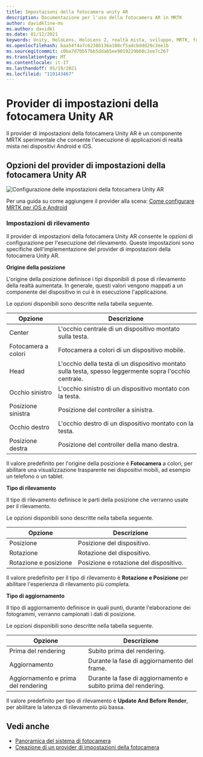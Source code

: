 ```yaml
---
title: Impostazioni della fotocamera unity AR
description: Documentazione per l'uso della fotocamera AR in MRTK
author: davidkline-ms
ms.author: davidkl
ms.date: 01/12/2021
keywords: Unity, HoloLens, HoloLens 2, realtà mista, sviluppo, MRTK, fotocamera AR,
ms.openlocfilehash: baa54f4a7c6238b136a108cf5adcbddd29c3ee1b
ms.sourcegitcommit: c0ba7d7bb57bb5dda65ee9019229b68c2ee7c267
ms.translationtype: MT
ms.contentlocale: it-IT
ms.lasthandoff: 05/19/2021
ms.locfileid: "110143467"
---
```

# <a name="unity-ar-camera-settings-provider"></a>Provider di impostazioni della fotocamera Unity AR

Il provider di impostazioni della fotocamera Unity AR è un componente MRTK sperimentale che consente l'esecuzione di applicazioni di realtà mista nei dispositivi Android e iOS.

## <a name="unity-ar-camera-settings-provider-options"></a>Opzioni del provider di impostazioni della fotocamera Unity AR

![Configurazione delle impostazioni della fotocamera Unity AR](../images/camera-system/UnityArSettingsConfiguration.png)

Per una guida su come aggiungere il provider alla scena: [Come configurare MRTK per iOS e Android](../../supported-devices/using-ar-foundation.md)

### <a name="tracking-settings"></a>Impostazioni di rilevamento

Il provider di impostazioni della fotocamera Unity AR consente le opzioni di configurazione per l'esecuzione del rilevamento. Queste impostazioni sono specifiche dell'implementazione del provider di impostazioni della fotocamera Unity AR.

**Origine della posizione**

L'origine della posizione definisce i tipi disponibili di pose di rilevamento della realtà aumentata. In generale, questi valori vengono mappati a un componente del dispositivo in cui è in esecuzione l'applicazione.

Le opzioni disponibili sono descritte nella tabella seguente.

| Opzione | Descrizione |
| --- | --- |
| Center | L'occhio centrale di un dispositivo montato sulla testa. |
| Fotocamera a colori | Fotocamera a colori di un dispositivo mobile. |
| Head | L'occhio della testa di un dispositivo montato sulla testa, spesso leggermente sopra l'occhio centrale. |
| Occhio sinistro | L'occhio sinistro di un dispositivo montato con la testa. |
| Posizione sinistra | Posizione del controller a sinistra. |
| Occhio destro | L'occhio destro di un dispositivo montato con la testa. |
| Posizione destra | Posizione del controller della mano destra. |

Il valore predefinito per l'origine della posizione è **Fotocamera** a colori, per abilitare una visualizzazione trasparente nei dispositivi mobili, ad esempio un telefono o un tablet.

**Tipo di rilevamento**

Il tipo di rilevamento definisce le parti della posizione che verranno usate per il rilevamento.

Le opzioni disponibili sono descritte nella tabella seguente.

| Opzione | Descrizione |
| --- | --- |
| Posizione | Posizione del dispositivo. |
| Rotazione | Rotazione del dispositivo. |
| Rotazione e posizione | Posizione e rotazione del dispositivo. |

Il valore predefinito per il tipo di rilevamento è **Rotazione e Posizione** per abilitare l'esperienza di rilevamento più completa.

**Tipo di aggiornamento**

Il tipo di aggiornamento definisce in quali punti, durante l'elaborazione dei fotogrammi, verranno campionati i dati di posizione.

Le opzioni disponibili sono descritte nella tabella seguente.

| Opzione | Descrizione |
| --- | --- |
| Prima del rendering | Subito prima del rendering. |
| Aggiornamento | Durante la fase di aggiornamento del frame. |
| Aggiornamento e prima del rendering | Durante la fase di aggiornamento e subito prima del rendering. |

Il valore predefinito per tipo di rilevamento è **Update And Before Render**, per abilitare la latenza di rilevamento più bassa.

## <a name="see-also"></a>Vedi anche

- [Panoramica del sistema di fotocamera](camera-system-overview.md)
- [Creazione di un provider di impostazioni della fotocamera](create-settings-provider.md)
